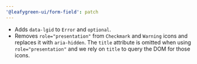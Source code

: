 ```yaml
---
'@leafygreen-ui/form-field': patch
---
```


- Adds `data-lgid` to `Error` and `optional`.
- Removes `role="presentation"` from `Checkmark` and `Warning` icons and replaces it with `aria-hidden`. The `title` attribute is omitted when using `role="presentation"` and we rely on `title` to query the DOM for those icons.

